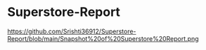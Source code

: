 # Superstore-Report
https://github.com/Srishti36912/Superstore-Report/blob/main/Snapshot%20of%20Superstore%20Report.png
